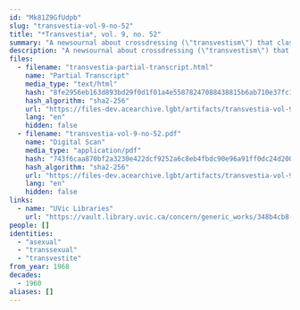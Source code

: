 ```yaml
---
id: "Mk81Z9GfUdpb"
slug: "transvestia-vol-9-no-52"
title: "*Transvestia*, vol. 9, no. 52"
summary: "A newsournal about crossdressing (\"transvestism\") that classifies different kinds of crossdressers, including aseuxals"
description: "A newsournal about crossdressing (\"transvestism\") that classifies different kinds of crossdressers, including aseuxals who are \"more or less neutral individuals\" that \"feel themselves more as belonging in the feminine rather than masculine role\" (CW: dated language, misconceptions about trans people)"
files:
  - filename: "transvestia-partial-transcript.html"
    name: "Partial Transcript"
    media_type: "text/html"
    hash: "8fe2956eb163d893bd29f0d1f01a4e55878247088438815b6ab710e37fc123bd"
    hash_algorithm: "sha2-256"
    url: "https://files-dev.acearchive.lgbt/artifacts/transvestia-vol-9-no-52/transvestia-partial-transcript.html"
    lang: "en"
    hidden: false
  - filename: "transvestia-vol-9-no-52.pdf"
    name: "Digital Scan"
    media_type: "application/pdf"
    hash: "743f6caa870bf2a3230e422dcf9252a6c8eb4fbdc90e96a91ff0dc24d200fb52"
    hash_algorithm: "sha2-256"
    url: "https://files-dev.acearchive.lgbt/artifacts/transvestia-vol-9-no-52/transvestia-vol-9-no-52.pdf"
    lang: "en"
    hidden: false
links:
  - name: "UVic Libraries"
    url: "https://vault.library.uvic.ca/concern/generic_works/348b4cb8-2b5d-4bf6-86c4-060dd1619b1c?locale=en"
people: []
identities:
  - "asexual"
  - "transsexual"
  - "transvestite"
from_year: 1968
decades:
  - 1960
aliases: []
---
```

